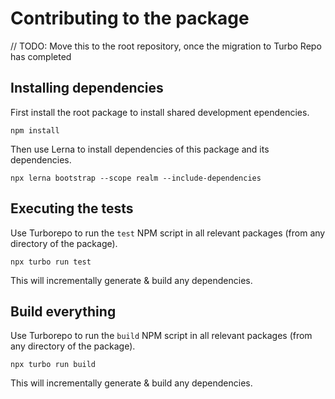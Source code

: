 # Contributing to the package

// TODO: Move this to the root repository, once the migration to Turbo Repo has completed

## Installing dependencies

First install the root package to install shared development ependencies.

```
npm install
```

Then use Lerna to install dependencies of this package and its dependencies.

```
npx lerna bootstrap --scope realm --include-dependencies
```

## Executing the tests

Use Turborepo to run the `test` NPM script in all relevant packages (from any directory of the package).

```
npx turbo run test
```

This will incrementally generate & build any dependencies.

## Build everything

Use Turborepo to run the `build` NPM script in all relevant packages (from any directory of the package).

```
npx turbo run build
```

This will incrementally generate & build any dependencies.

